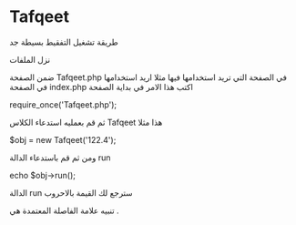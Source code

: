 # Tafqeet


طريقة تشغيل التفقيط بسيطة جد

نزل الملفات 

ضمن الصفحة Tafqeet.php
في الصفحة التي تريد استخدامها فيها مثلا اريد استخدامها في الصفحة 
index.php
 اكتب هذا الامر في بداية الصفحة
 
 require_once('Tafqeet.php');
 
 ثم قم بعمليه استدعاء الكلاس Tafqeet 
 هذا مثلا
 
 $obj = new Tafqeet('122.4');
 
 ومن ثم قم باستدعاء الدالة run 
 
 echo $obj->run();
 
 الدالة 
 run 
 سترجع لك القيمة بالاحروب
 
 تنبيه 
 علامة الفاصلة المعتمدة هي . 
  
